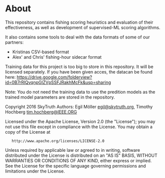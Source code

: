 # About

This repository contains fishing scoring heuristics and evaluation of their effectiveness,
as well as development of supervised-ML scoring algorithms.

It also contains some tools to deal with the data formats of some of our partners:

* Kristinas CSV-based format
* Alex' and Chris' fishing-hour sidecar format

Training data for this project is too big to store in this repository. It will be licensed separately. If you have been given acces, the datacan be found here:
https://drive.google.com/folderview?id=0B7rRlQvqnpGIZVpSSFJRakhMcFk&usp=sharing

Note: You do not need the training data to use the predition models as the trained model parameters are stored in the repository.


Copyright 2016 SkyTruth
Authors: Egil Möller <egil@skytruth.org>, Timothy Hochberg <tim.hochberg@IEEE.ORG>

Licensed under the Apache License, Version 2.0 (the "License");
you may not use this file except in compliance with the License.
You may obtain a copy of the License at

       http://www.apache.org/licenses/LICENSE-2.0

Unless required by applicable law or agreed to in writing, software
distributed under the License is distributed on an "AS IS" BASIS,
WITHOUT WARRANTIES OR CONDITIONS OF ANY KIND, either express or implied.
See the License for the specific language governing permissions and
limitations under the License.
